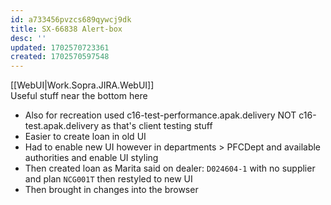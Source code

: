 ```yaml
---
id: a733456pvzcs689qywcj9dk
title: SX-66838 Alert-box
desc: ''
updated: 1702570723361
created: 1702570597548
---
```

[[WebUI|Work.Sopra.JIRA.WebUI]]
<br>Useful stuff near the bottom here
- Also for recreation used c16-test-performance.apak.delivery NOT c16-test.apak.delivery as that's client testing stuff
- Easier to create loan in old UI
- Had to enable new UI however in departments > PFCDept and available authorities and enable UI styling
- Then created loan as Marita said on dealer: `D024604-1` with no supplier and plan `NCG001T` then restyled to new UI
- Then brought in changes into the browser